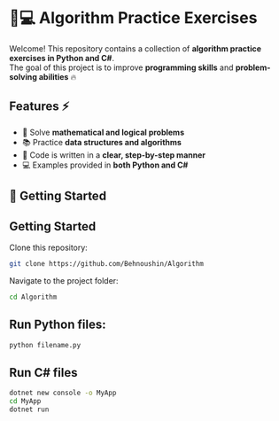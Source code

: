 # 📝💻 Algorithm Practice Exercises 

Welcome! This repository contains a collection of **algorithm practice exercises in Python and C#**.  
The goal of this project is to improve **programming skills** and **problem-solving abilities** 🔥

## Features ⚡
- 🧮 Solve **mathematical and logical problems**   
- 📚 Practice **data structures and algorithms**   
- 📝 Code is written in a **clear, step-by-step manner**   
- 💻 Examples provided in **both Python and C#**


## 🚀 Getting Started 

## Getting Started

Clone this repository:
```bash
git clone https://github.com/Behnoushin/Algorithm
```

Navigate to the project folder:
```bash
cd Algorithm
```

## Run Python files:
```bash
python filename.py
```

## Run C# files
```bash
dotnet new console -o MyApp
cd MyApp
dotnet run
```